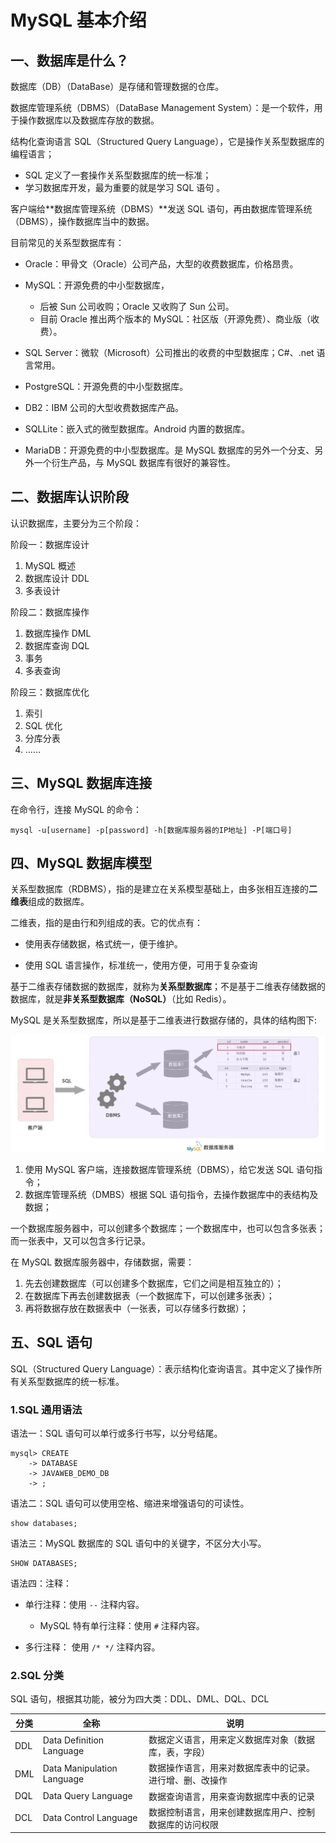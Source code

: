 # MySQL 基本介绍

## 一、数据库是什么？

数据库（DB）（DataBase）是存储和管理数据的仓库。

数据库管理系统（DBMS）（DataBase Management System）：是一个软件，用于操作数据库以及数据库存放的数据。

结构化查询语言 SQL（Structured Query Language），它是操作关系型数据库的编程语言；

- SQL 定义了一套操作关系型数据库的统一标准；
- 学习数据库开发，最为重要的就是学习 SQL 语句 。

客户端给**数据库管理系统（DBMS）**发送 SQL 语句，再由数据库管理系统（DBMS），操作数据库当中的数据。

目前常见的关系型数据库有：

- Oracle：甲骨文（Oracle）公司产品，大型的收费数据库，价格昂贵。
- MySQL：开源免费的中小型数据库，
  - 后被 Sun 公司收购；Oracle 又收购了 Sun 公司。
  - 目前 Oracle 推出两个版本的 MySQL：社区版（开源免费）、商业版（收费）。

- SQL Server：微软（Microsoft）公司推出的收费的中型数据库；C#、.net 语言常用。
- PostgreSQL：开源免费的中小型数据库。
- DB2：IBM 公司的大型收费数据库产品。
- SQLLite：嵌入式的微型数据库。Android 内置的数据库。
- MariaDB：开源免费的中小型数据库。是 MySQL 数据库的另外一个分支、另外一个衍生产品，与 MySQL 数据库有很好的兼容性。

## 二、数据库认识阶段

认识数据库，主要分为三个阶段：

阶段一：数据库设计

1. MySQL 概述
2. 数据库设计 DDL
3. 多表设计

阶段二：数据库操作

1. 数据库操作 DML
2. 数据库查询 DQL
3. 事务
4. 多表查询

阶段三：数据库优化

1. 索引
2. SQL 优化
3. 分库分表
4. ……

## 三、MySQL 数据库连接

在命令行，连接 MySQL 的命令：

```shell
mysql -u[username] -p[password] -h[数据库服务器的IP地址] -P[端口号]
```

## 四、MySQL 数据库模型

关系型数据库（RDBMS），指的是建立在关系模型基础上，由多张相互连接的**二维表**组成的数据库。

二维表，指的是由行和列组成的表。它的优点有：

- 使用表存储数据，格式统一，便于维护。

- 使用 SQL 语言操作，标准统一，使用方便，可用于复杂查询

基于二维表存储数据的数据库，就称为**关系型数据库**；不是基于二维表存储数据的数据库，就是**非关系型数据库（NoSQL）**（比如 Redis）。

MySQL 是关系型数据库，所以是基于二维表进行数据存储的，具体的结构图下:

![MySQL数据库模型](NoteAssets/MySQL数据库模型.png)

1. 使用 MySQL 客户端，连接数据库管理系统（DBMS），给它发送 SQL 语句指令；
2. 数据库管理系统（DMBS）根据 SQL 语句指令，去操作数据库中的表结构及数据；

一个数据库服务器中，可以创建多个数据库；一个数据库中，也可以包含多张表；而一张表中，又可以包含多行记录。

在 MySQL 数据库服务器中，存储数据，需要：

1. 先去创建数据库（可以创建多个数据库，它们之间是相互独立的）；
2. 在数据库下再去创建数据表（一个数据库下，可以创建多张表）；
3. 再将数据存放在数据表中（一张表，可以存储多行数据）；

## 五、SQL 语句

SQL（Structured Query Language）：表示结构化查询语言。其中定义了操作所有关系型数据库的统一标准。

### 1.SQL 通用语法

语法一：SQL 语句可以单行或多行书写，以分号结尾。

```mysql
mysql> CREATE
    -> DATABASE
    -> JAVAWEB_DEMO_DB
    -> ;
```

语法二：SQL 语句可以使用空格、缩进来增强语句的可读性。

```mysql
show databases;
```

语法三：MySQL 数据库的 SQL 语句中的关键字，不区分大小写。

```mysql
SHOW DATABASES;
```

语法四：注释：

- 单行注释：使用 `--` 注释内容。
  - MySQL 特有单行注释：使用 `#` 注释内容。

- 多行注释： 使用 `/* */` 注释内容。

### 2.SQL 分类

SQL 语句，根据其功能，被分为四大类：DDL、DML、DQL、DCL

| 分类 | 全称                       | 说明                                                     |
| ---- | -------------------------- | -------------------------------------------------------- |
| DDL  | Data Definition Language   | 数据定义语言，用来定义数据库对象（数据库，表，字段）     |
| DML  | Data Manipulation Language | 数据操作语言，用来对数据库表中的记录。进行增、删、改操作 |
| DQL  | Data Query Language        | 数据查询语言，用来查询数据库中表的记录                   |
| DCL  | Data Control Language      | 数据控制语言，用来创建数据库用户、控制数据库的访问权限   |
